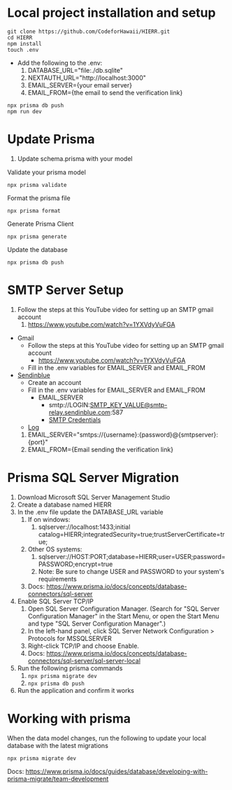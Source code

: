 # Local project installation and setup
```
git clone https://github.com/CodeforHawaii/HIERR.git
cd HIERR
npm install
touch .env
```
* Add the following to the .env:
     1. DATABASE_URL="file:./db.sqlite"
     2. NEXTAUTH_URL="http://localhost:3000"
     3. EMAIL_SERVER={your email server}
     4. EMAIL_FROM={the email to send the verification link}
```
npx prisma db push
npm run dev
```

# Update Prisma
1. Update schema.prisma with your model

Validate your prisma model
```
npx prisma validate
```

Format the prisma file
```
npx prisma format
```
Generate Prisma Client 
```
npx prisma generate
```

Update the database
```
npx prisma db push
```


# SMTP Server Setup
1. Follow the steps at this YouTube video for setting up an SMTP gmail account
   1. https://www.youtube.com/watch?v=1YXVdyVuFGA
- Gmail
  - Follow the steps at this YouTube video for setting up an SMTP gmail account
    - https://www.youtube.com/watch?v=1YXVdyVuFGA
  - Fill in the .env variables for EMAIL_SERVER and EMAIL_FROM
- [Sendinblue](https://app.sendinblue.com)
  - Create an account
  - Fill in the .env variables for EMAIL_SERVER and EMAIL_FROM
    - EMAIL_SERVER
      - smtp://LOGIN:SMTP_KEY_VALUE@smtp-relay.sendinblue.com:587
      - [SMTP Credentials](https://app.sendinblue.com/settings/keys/smtp)
  - [Log](https://app-smtp.sendinblue.com/log)
   1. EMAIL_SERVER="smtps://{username}:{password}@{smtpserver}:{port}"
   2. EMAIL_FROM={Email sending the verification link} 

# Prisma SQL Server Migration
1. Download Microsoft SQL Server Management Studio
2. Create a database named HIERR
3. In the .env file update the DATABASE_URL variable
   1. If on windows:
      1. sqlserver://localhost:1433;initial catalog=HIERR;integratedSecurity=true;trustServerCertificate=true;
   2. Other OS systems:
      1. sqlserver://HOST:PORT;database=HIERR;user=USER;password=PASSWORD;encrypt=true
      2. Note: Be sure to change USER and PASSWORD to your system's requirements
   3. Docs: https://www.prisma.io/docs/concepts/database-connectors/sql-server
4. Enable SQL Server TCP/IP
   1. Open SQL Server Configuration Manager. (Search for "SQL Server Configuration Manager" in the Start Menu, or open the Start Menu and type "SQL Server Configuration Manager".)
   2. In the left-hand panel, click SQL Server Network Configuration > Protocols for MSSQLSERVER
   3. Right-click TCP/IP and choose Enable.
   4. Docs: https://www.prisma.io/docs/concepts/database-connectors/sql-server/sql-server-local
5. Run the following prisma commands
   1. ```npx prisma migrate dev```
   2. ```npx prisma db push```
6. Run the application and confirm it works

# Working with prisma
When the data model changes, run the following to update your local database with the latest migrations

```
npx prisma migrate dev
```

Docs: https://www.prisma.io/docs/guides/database/developing-with-prisma-migrate/team-development

